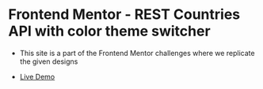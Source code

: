 # Frontend Mentor - REST Countries API with color theme switcher

-   This site is a part of the Frontend Mentor challenges where we replicate the given designs

-   [Live Demo](https://rest-countries-api-with-color-switching-git-master.mritunjaysaha.vercel.app/)
